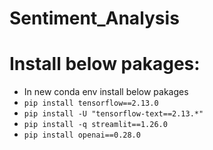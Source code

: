 # Sentiment_Analysis

# Install below pakages:
- In new conda env install below pakages
- `pip install tensorflow==2.13.0`
- `pip install -U "tensorflow-text==2.13.*"`
- `pip install -q streamlit==1.26.0`
- `pip install openai==0.28.0`
